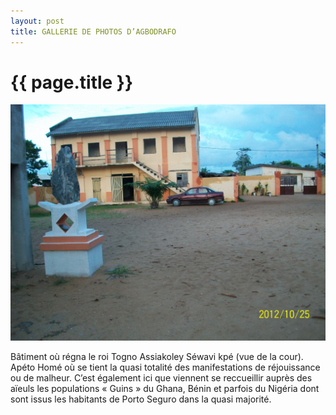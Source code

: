 ```yaml
---
layout: post
title: GALLERIE DE PHOTOS D’AGBODRAFO
---
```


{{ page.title }}
================

<div class="figure" markdown="1">

![Foo](/images/100_2270.JPG "Bâtiment où régna le roi Togno Assiakoley Séwavi kpé (vue  de la cour). ")

Bâtiment où régna le roi Togno Assiakoley Séwavi kpé (vue  de la cour). Apéto Homé où se tient la quasi totalité des manifestations de réjouissance ou de malheur. C’est également ici que viennent se reccueillir auprès des aïeuls les populations « Guins » du Ghana, Bénin et parfois du Nigéria dont sont issus les habitants de Porto Seguro dans la quasi majorité.

</div>